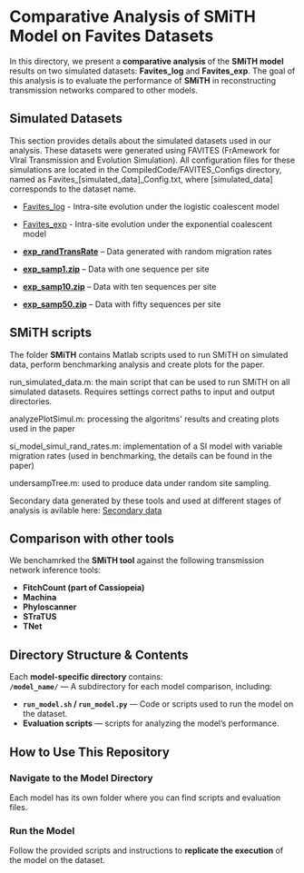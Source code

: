 # **Comparative Analysis of SMiTH Model on Favites Datasets**  

In this directory, we present a **comparative analysis** of the **SMiTH model** results on two simulated datasets: **Favites_log** and **Favites_exp**. The goal of this analysis is to evaluate the performance of **SMiTH** in reconstructing transmission networks compared to other models.

## **Simulated Datasets**
This section provides details about the simulated datasets used in our analysis. These datasets were generated using FAVITES (FrAmework for VIral Transmission and Evolution Simulation). All configuration files for these simulations are located in the CompiledCode/FAVITES_Configs directory, named as Favites_[simulated_data]_Config.txt, where [simulated_data] corresponds to the dataset name.

- [Favites_log](https://uconn-my.sharepoint.com/:u:/r/personal/marykafi_uconn_edu/Documents/FavitesDataset/Favites_log.zip?csf=1&web=1&e=x8HFsd) - Intra-site evolution under the logistic coalescent model 

- [Favites_exp](https://uconn-my.sharepoint.com/:u:/r/personal/marykafi_uconn_edu/Documents/FavitesDataset/Favites_exp.zip?csf=1&web=1&e=PVR1wv) - Intra-site evolution under the exponential coalescent model

- [**exp_randTransRate**](https://uconn-my.sharepoint.com/:f:/r/personal/pavel_skums_uconn_edu/Documents/Matlab/transNetHomomorphism/Favites_new_revision/exp_randTransRate?csf=1&web=1&e=efK6K8) – Data generated with random migration rates  
- [**exp_samp1.zip**](https://uconn-my.sharepoint.com/:u:/r/personal/pavel_skums_uconn_edu/Documents/Matlab/transNetHomomorphism/Favites_new_revision/exp_samp1.zip?csf=1&web=1&e=qlIfwO) – Data with one sequence per site  
- [**exp_samp10.zip**](https://uconn-my.sharepoint.com/:u:/r/personal/pavel_skums_uconn_edu/Documents/Matlab/transNetHomomorphism/Favites_new_revision/exp_samp10.zip?csf=1&web=1&e=oInEkC) – Data with ten sequences per site  
- [**exp_samp50.zip**](https://uconn-my.sharepoint.com/:u:/r/personal/pavel_skums_uconn_edu/Documents/Matlab/transNetHomomorphism/Favites_new_revision/exp_samp50.zip?csf=1&web=1&e=VC1YJl) – Data with fifty sequences per site  

## **SMiTH scripts**
The folder **SMiTH** contains Matlab scripts used to run SMiTH on simulated data, perform benchmarking analysis and create plots for the paper. 

run_simulated_data.m: the main script that can be used to run SMiTH on all simulated datasets. Requires settings correct paths to input and output directories.

analyzePlotSimul.m: processing the algoritms' results and creating plots used in the paper

si_model_simul_rand_rates.m: implementation of a SI model with variable migration rates (used in benchmarking, the details can be found in the paper)

undersampTree.m: used to produce data under random site sampling.

Secondary data generated by these tools and used at different stages of analysis is avilable here: [Secondary data](https://uconn-my.sharepoint.com/:u:/g/personal/pavel_skums_uconn_edu/Ef81Eb3BU65DsBf8C_ltJuUBuZ4gpNk1gtJ455hDMySJ8w?e=YQHWzT)

## **Comparison with other tools**
We benchamrked the **SMiTH tool** against the following transmission network inference tools:  
- **FitchCount (part of Cassiopeia)**  
- **Machina**  
- **Phyloscanner**  
- **STraTUS**  
- **TNet**  


## **Directory Structure & Contents**
Each **model-specific directory** contains:  
**`/model_name/`** — A subdirectory for each model comparison, including:  
- **`run_model.sh` / `run_model.py`** — Code or scripts used to run the model on the dataset.  
- **Evaluation scripts** — scripts for analyzing the model’s performance.  



## **How to Use This Repository**
### **Navigate to the Model Directory**
Each model has its own folder where you can find scripts and evaluation files. 

### **Run the Model**
Follow the provided scripts and instructions to **replicate the execution** of the model on the dataset.
